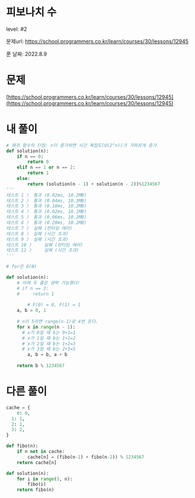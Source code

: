 # 피보나치 수

level: #2

문제url: https://school.programmers.co.kr/learn/courses/30/lessons/12945

푼 날짜: 2022.8.9

# 문제

[https://school.programmers.co.kr/learn/courses/30/lessons/12945](https://school.programmers.co.kr/learn/courses/30/lessons/12945)

# 내 풀이

```python
# 재귀 함수의 단점: n이 증가하면 시간 복잡도(O(2^n))가 가파르게 증가
def solution(n):
    if n == 0:
        return 0
    elif n == 1 or n == 2:
        return 1
    else:
        return (solution(n - 1) + solution(n - 2))%1234567
'''
테스트 1 〉	통과 (0.02ms, 10.2MB)
테스트 2 〉	통과 (0.04ms, 10.3MB)
테스트 3 〉	통과 (0.10ms, 10.2MB)
테스트 4 〉	통과 (0.02ms, 10.1MB)
테스트 5 〉	통과 (0.06ms, 10.2MB)
테스트 6 〉	통과 (0.20ms, 10.2MB)
테스트 7 〉	실패 (런타임 에러)
테스트 8 〉	실패 (시간 초과)
테스트 9 〉	실패 (시간 초과)
테스트 10 〉	실패 (런타임 에러)
테스트 11 〉	실패 (시간 초과)
'''
```

```python
# for은 O(N)

def solution(n):
    # 아래 두 줄은 생략 가능했다!
    # if n == 2:
    #     return 1
    
		# F(0) = 0, F(1) = 1 
    a, b = 0, 1
    
    # n이 5라면 range(n-1)로 4번 돈다.
    for x in range(n - 1):
      # x가 0일 때 b는 0+1=1
      # x가 1일 때 b는 1+1=2
      # x가 2일 때 b는 1+2=3
      # x가 3일 때 b는 2+3=5
        a, b = b, a + b
        
    return b % 1234567
```

# 다른 풀이

```python
cache = {
	0: 0,
  1: 1,
  2: 1,
  3: 2,
}

def fibo(n):
    if n not in cache:
        cache[n] = (fibo(n-1) + fibo(n-2)) % 1234567
    return cache[n]

def solution(n):
    for i in range(3, n):
        fibo(i)
    return fibo(n)
```
